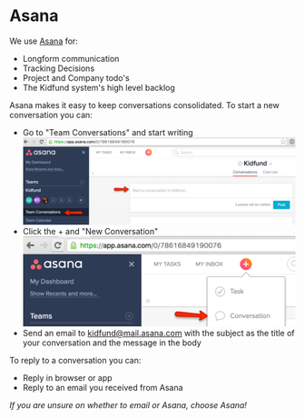 # Asana

We use [Asana](https://app.asana.com "Asana") for:

 * Longform communication
 * Tracking Decisions
 * Project and Company todo's
 * The Kidfund system's high level backlog

Asana makes it easy to keep conversations consolidated. To start a new conversation you can:

* Go to "Team Conversations" and start writing ![](screenshots/2016-04-08_1718.png)
* Click the + and "New Conversation" ![](software/screenshots/2016-04-08_1719.png)
* Send an email to [kidfund@mail.asana.com](mailto:kidfund@mail.asana.com "kidfund@mail.asana.com") with the subject as the title of your conversation and the message in the body

To reply to a conversation you can:

* Reply in browser or app
* Reply to an email you received from Asana

*If you are unsure on whether to email or Asana, choose Asana!*